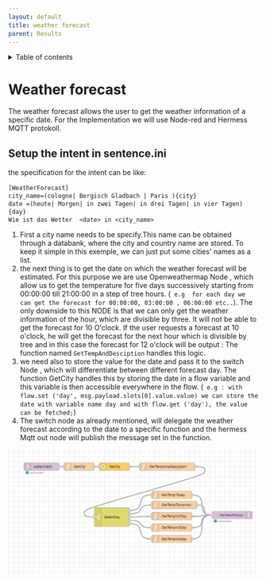 ```yaml
---
layout: default
title: weather forecast
parent: Results
---
```

<details close markdown="block">
  <summary>
    Table of contents
  </summary>
  {: .text-delta }
1. TOC
{:toc}
</details>

# Weather forecast
The weather forecast allows the user to get the weather information of a specific date. For the Implementation we will use Node-red and Hermess MQTT protokoll.

## Setup the intent in sentence.ini
the specification for the intent can be like:

```
[WeatherForecast]
city_name=(cologne| Bergisch Gladbach | Paris ){city}
date =(heute| Morgen| in zwei Tagen| in drei Tagen| in vier Tagen){day}
Wie ist das Wetter  <date> in <city_name>

```
1.  First a city name needs to be specify.This  name can be obtained through a databank, where the city and country name are stored. To keep it simple in this exemple, we can just put some cities' names as a list.
2.   the next thing is to get the date on which the weather forecast will be estimated. For this purpose we are use Openweathermap Node , which allow us to get the temperature for five days successively starting from 00:00:00  till 21:00:00 in a step of tree hours. (` e.g  for each day we can get the forecast for 00:00:00, 03:00:00 , 06:00:00 etc..`). 
The only downside to this NODE is that we can only get the weather information of the hour, which are divisible by three. It will not be able to get the forecast for 10 O'clock. If the user requests a forecast at 10 o'clock, he will get the forecast for the  next hour which is divisible by tree and in this case the forecast for 12 o'clock will be output : The function named `GetTempAndDesciption` handles this logic.
3. we need also to store the value for the date and pass it to the switch Node , which will differentiate between different forecast day. The function GetCity handles this by storing the date in a flow  variable and this variable is then accessible everywhere in the flow. (` e.g : with flow.set ('day', msg.payload.slots[0].value.value) we can store the date with variable name day and with flow.get ('day'), the value can be fetched;`)
4.  The switch node as already mentioned, will delegate the  weather forecast according to the date to a specific function and the hermess Mqtt out node  will publish the message set in the function.


![setup light with Node_Red](../../assets/five_days_weather.png)